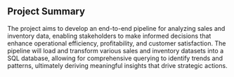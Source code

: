 ## Project Summary
The project aims to develop an end-to-end pipeline for analyzing sales and inventory data, enabling stakeholders to make informed decisions that enhance operational efficiency, profitability, and customer satisfaction. The pipeline will load and transform various sales and inventory datasets into a SQL database, allowing for comprehensive querying to identify trends and patterns, ultimately deriving meaningful insights that drive strategic actions.



